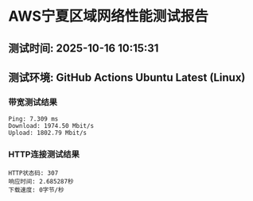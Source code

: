 # AWS宁夏区域网络性能测试报告
## 测试时间: 2025-10-16 10:15:31
## 测试环境: GitHub Actions Ubuntu Latest (Linux)

### 带宽测试结果
```
Ping: 7.309 ms
Download: 1974.50 Mbit/s
Upload: 1802.79 Mbit/s
```

### HTTP连接测试结果
```
HTTP状态码: 307
响应时间: 2.685287秒
下载速度: 0字节/秒
```


